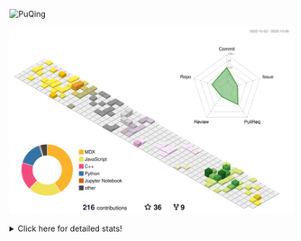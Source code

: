 ![PuQing](https://user-images.githubusercontent.com/27223114/171565019-9a56fae6-b08b-421f-99db-7e830da42371.png)

![](./profile-3d-contrib/profile-season-animate.svg)

<details>
<summary>Click here for detailed stats!</summary>

<!--START_SECTION:waka-->
![Lines of code](https://img.shields.io/badge/From%20Hello%20World%20I%27ve%20Written-801.8%20thousand%20lines%20of%20code-blue)

**🐱 My GitHub Data** 

> 📦 256.2 kB Used in GitHub's Storage 
 > 
> 🏆 170 Contributions in the Year 2023
 > 
> 🚫 Not Opted to Hire
 > 
> 📜 32 Public Repositories 
 > 
> 🔑 28 Private Repositories 
 > 
**I'm an Early 🐤** 

```text
🌞 Morning                413 commits         ███░░░░░░░░░░░░░░░░░░░░░░   13.96 % 
🌆 Daytime                1457 commits        ████████████░░░░░░░░░░░░░   49.24 % 
🌃 Evening                285 commits         ██░░░░░░░░░░░░░░░░░░░░░░░   09.63 % 
🌙 Night                  804 commits         ███████░░░░░░░░░░░░░░░░░░   27.17 % 
```


📊 **This Week I Spent My Time On** 

```text
💬 Programming Languages: 
Python                   14 hrs 1 min        █████████████████████░░░░   83.06 % 
YAML                     1 hr 10 mins        ██░░░░░░░░░░░░░░░░░░░░░░░   06.99 % 
Jupyter Notebook         55 mins             █░░░░░░░░░░░░░░░░░░░░░░░░   05.49 % 
Markdown                 13 mins             ░░░░░░░░░░░░░░░░░░░░░░░░░   01.28 % 
JSON                     5 mins              ░░░░░░░░░░░░░░░░░░░░░░░░░   00.56 % 

🔥 Editors: 
VS Code                  16 hrs 53 mins      █████████████████████████   100.00 % 

💻 Operating System: 
WSL                      16 hrs 7 mins       ████████████████████████░   95.41 % 
Linux                    31 mins             █░░░░░░░░░░░░░░░░░░░░░░░░   03.12 % 
Windows                  14 mins             ░░░░░░░░░░░░░░░░░░░░░░░░░   01.47 % 
```


<!--END_SECTION:waka-->
</details>
